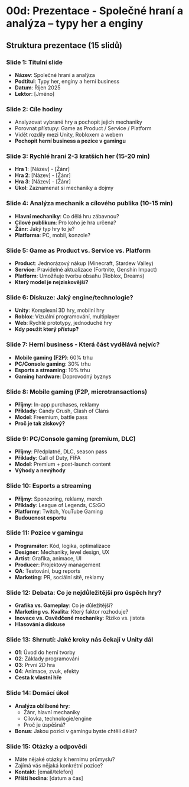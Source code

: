 # 00d: Prezentace - Společné hraní a analýza – typy her a enginy

## Struktura prezentace (15 slidů)

### Slide 1: Titulní slide
- **Název**: Společné hraní a analýza
- **Podtitul**: Typy her, enginy a herní business
- **Datum**: Říjen 2025
- **Lektor**: [Jméno]

### Slide 2: Cíle hodiny
- Analyzovat vybrané hry a pochopit jejich mechaniky
- Porovnat přístupy: Game as Product / Service / Platform
- Vidět rozdíly mezi Unity, Robloxem a webem
- **Pochopit herní business a pozice v gamingu**

### Slide 3: Rychlé hraní 2-3 kratších her (15-20 min)
- **Hra 1**: [Název] - [Žánr]
- **Hra 2**: [Název] - [Žánr]  
- **Hra 3**: [Název] - [Žánr]
- **Úkol**: Zaznamenat si mechaniky a dojmy

### Slide 4: Analýza mechanik a cílového publika (10-15 min)
- **Hlavní mechaniky**: Co dělá hru zábavnou?
- **Cílové publikum**: Pro koho je hra určena?
- **Žánr**: Jaký typ hry to je?
- **Platforma**: PC, mobil, konzole?

### Slide 5: Game as Product vs. Service vs. Platform
- **Product**: Jednorázový nákup (Minecraft, Stardew Valley)
- **Service**: Pravidelné aktualizace (Fortnite, Genshin Impact)
- **Platform**: Umožňuje tvorbu obsahu (Roblox, Dreams)
- **Který model je nejziskovější?**

### Slide 6: Diskuze: Jaký engine/technologie?
- **Unity**: Komplexní 3D hry, mobilní hry
- **Roblox**: Vizuální programování, multiplayer
- **Web**: Rychlé prototypy, jednoduché hry
- **Kdy použít který přístup?**

### Slide 7: Herní business - Která část vydělává nejvíc?
- **Mobile gaming (F2P)**: 60% trhu
- **PC/Console gaming**: 30% trhu
- **Esports a streaming**: 10% trhu
- **Gaming hardware**: Doprovodný byznys

### Slide 8: Mobile gaming (F2P, microtransactions)
- **Příjmy**: In-app purchases, reklamy
- **Příklady**: Candy Crush, Clash of Clans
- **Model**: Freemium, battle pass
- **Proč je tak ziskový?**

### Slide 9: PC/Console gaming (premium, DLC)
- **Příjmy**: Předplatné, DLC, season pass
- **Příklady**: Call of Duty, FIFA
- **Model**: Premium + post-launch content
- **Výhody a nevýhody**

### Slide 10: Esports a streaming
- **Příjmy**: Sponzoring, reklamy, merch
- **Příklady**: League of Legends, CS:GO
- **Platformy**: Twitch, YouTube Gaming
- **Budoucnost esportu**

### Slide 11: Pozice v gamingu
- **Programátor**: Kód, logika, optimalizace
- **Designer**: Mechaniky, level design, UX
- **Artist**: Grafika, animace, UI
- **Producer**: Projektový management
- **QA**: Testování, bug reports
- **Marketing**: PR, sociální sítě, reklamy

### Slide 12: Debata: Co je nejdůležitější pro úspěch hry?
- **Grafika vs. Gameplay**: Co je důležitější?
- **Marketing vs. Kvalita**: Který faktor rozhoduje?
- **Inovace vs. Osvědčené mechaniky**: Riziko vs. jistota
- **Hlasování a diskuse**

### Slide 13: Shrnutí: Jaké kroky nás čekají v Unity dál
- **01**: Úvod do herní tvorby
- **02**: Základy programování
- **03**: První 2D hra
- **04**: Animace, zvuk, efekty
- **Cesta k vlastní hře**

### Slide 14: Domácí úkol
- **Analýza oblíbené hry**:
  - Žánr, hlavní mechaniky
  - Cílovka, technologie/engine
  - Proč je úspěšná?
- **Bonus**: Jakou pozici v gamingu byste chtěli dělat?

### Slide 15: Otázky a odpovědi
- Máte nějaké otázky k hernímu průmyslu?
- Zajímá vás nějaká konkrétní pozice?
- **Kontakt**: [email/telefon]
- **Příští hodina**: [datum a čas]
